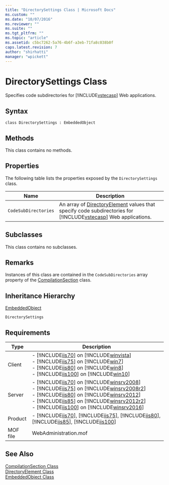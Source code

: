 ```yaml
---
title: "DirectorySettings Class | Microsoft Docs"
ms.custom: ""
ms.date: "10/07/2016"
ms.reviewer: ""
ms.suite: ""
ms.tgt_pltfrm: ""
ms.topic: "article"
ms.assetid: c5bc7262-5a76-4b6f-a3eb-71fa8c038b0f
caps.latest.revision: 7
author: "shirhatti"
manager: "wpickett"
---
```

# DirectorySettings Class
Specifies code subdirectories for [!INCLUDE[vstecasp](../../reference/includes/vstecasp-md.md)] Web applications.  
  
## Syntax  
  
```vbs  
class DirectorySettings : EmbeddedObject  
```  
  
## Methods  
 This class contains no methods.  
  
## Properties  
 The following table lists the properties exposed by the `DirectorySettings` class.  
  
|Name|Description|  
|----------|-----------------|  
|`CodeSubDirectories`|An array of [DirectoryElement](../../reference/admin/directoryelement-class.md) values that specify code subdirectories for [!INCLUDE[vstecasp](../../reference/includes/vstecasp-md.md)] Web applications.|  
  
## Subclasses  
 This class contains no subclasses.  
  
## Remarks  
 Instances of this class are contained in the `CodeSubDirectories` array property of the [CompilationSection](../../reference/admin/compilationsection-class.md) class.  
  
## Inheritance Hierarchy  
 [EmbeddedObject](../../reference/admin/embeddedobject-class1.md)  
  
 `DirectorySettings`  
  
## Requirements  
  
|Type|Description|  
|----------|-----------------|  
|Client|-   [!INCLUDE[iis70](../../reference/admin/includes/iis70-md.md)] on [!INCLUDE[winvista](../../reference/admin/includes/winvista-md.md)]<br />-   [!INCLUDE[iis75](../../reference/admin/includes/iis75-md.md)] on [!INCLUDE[win7](../../reference/admin/includes/win7-md.md)]<br />-   [!INCLUDE[iis80](../../reference/admin/includes/iis80-md.md)] on [!INCLUDE[win8](../../reference/admin/includes/win8-md.md)]<br />-   [!INCLUDE[iis100](../../reference/admin/includes/iis100-md.md)] on [!INCLUDE[win10](../../reference/admin/includes/win10-md.md)]|  
|Server|-   [!INCLUDE[iis70](../../reference/admin/includes/iis70-md.md)] on [!INCLUDE[winsrv2008](../../reference/admin/includes/winsrv2008-md.md)]<br />-   [!INCLUDE[iis75](../../reference/admin/includes/iis75-md.md)] on [!INCLUDE[winsrv2008r2](../../reference/admin/includes/winsrv2008r2-md.md)]<br />-   [!INCLUDE[iis80](../../reference/admin/includes/iis80-md.md)] on [!INCLUDE[winsrv2012](../../reference/admin/includes/winsrv2012-md.md)]<br />-   [!INCLUDE[iis85](../../reference/admin/includes/iis85-md.md)] on [!INCLUDE[winsrv2012r2](../../reference/admin/includes/winsrv2012r2-md.md)]<br />-   [!INCLUDE[iis100](../../reference/admin/includes/iis100-md.md)] on [!INCLUDE[winsrv2016](../../reference/admin/includes/winsrv2016-md.md)]|  
|Product|-   [!INCLUDE[iis70](../../reference/admin/includes/iis70-md.md)], [!INCLUDE[iis75](../../reference/admin/includes/iis75-md.md)], [!INCLUDE[iis80](../../reference/admin/includes/iis80-md.md)], [!INCLUDE[iis85](../../reference/admin/includes/iis85-md.md)], [!INCLUDE[iis100](../../reference/admin/includes/iis100-md.md)]|  
|MOF file|WebAdministration.mof|  
  
## See Also  
 [CompilationSection Class](../../reference/admin/compilationsection-class.md)   
 [DirectoryElement Class](../../reference/admin/directoryelement-class.md)   
 [EmbeddedObject Class](../../reference/admin/embeddedobject-class1.md)